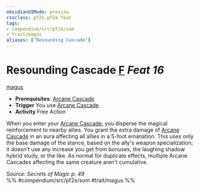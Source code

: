 ```yaml
---
obsidianUIMode: preview
cssclass: pf2e,pf2e-feat
tags:
- compendium/src/pf2e/som
- trait/magus
aliases: ["Resounding Cascade"]
---
```

# Resounding Cascade  [F](../../rules/core-rulebook/chapter-9-playing-the-game.md#Actions "Free Action") *Feat 16*  
[magus](../../rules/traits/magus-som.md)  

- **Prerequisites**: [Arcane Cascade](../../rules/actions/arcane-cascade-som.md)
- **Trigger** You use [Arcane Cascade](../../rules/actions/arcane-cascade-som.md).
- **Activity** Free Action

When you enter your [Arcane Cascade](../../rules/actions/arcane-cascade-som.md), you disperse the magical reinforcement to nearby allies. You grant the extra damage of [Arcane Cascade](../../rules/actions/arcane-cascade-som.md) in an aura affecting all allies in a 5-foot emanation. This uses only the base damage of the stance, based on the ally's weapon specialization; it doesn't use any increase you get from bonuses, the laughing shadow hybrid study, or the like. As normal for duplicate effects, multiple Arcane Cascades affecting the same creature aren't cumulative.

*Source: Secrets of Magic p. 49*  
%% #compendium/src/pf2e/som #trait/magus %%